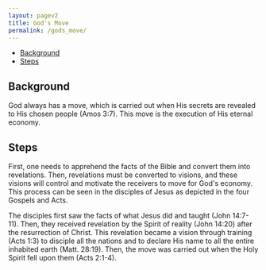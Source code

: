 ```yaml
---
layout: pagev2
title: God's Move
permalink: /gods_move/
---
```

- [Background](#background)
- [Steps](#steps)

## Background

God always has a move, which is carried out when His secrets are revealed to His chosen people (Amos 3:7). This move is the execution of His eternal economy.

## Steps

First, one needs to apprehend the facts of the Bible and convert them into revelations. Then, revelations must be converted to visions, and these visions will control and motivate the receivers to move for God's economy. This process can be seen in the disciples of Jesus as depicted in the four Gospels and Acts.

The disciples first saw the facts of what Jesus did and taught (John 14:7-11). Then, they received revelation by the Spirit of reality (John 14:20) after the resurrection of Christ. This revelation became a vision through training (Acts 1:3) to disciple all the nations and to declare His name to all the entire inhabited earth (Matt. 28:19). Then, the move was carried out when the Holy Spirit fell upon them (Acts 2:1-4).